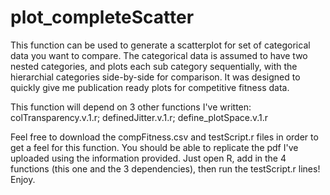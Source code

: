 # plot_completeScatter
This function can be used to generate a scatterplot for set of categorical data you want to compare.  The categorical data is assumed to have two nested categories, and plots each sub category sequentially, with the hierarchial categories side-by-side for comparison.  It was designed to quickly give me publication ready plots for competitive fitness data.

This function will depend on 3 other functions I've written: colTransparency.v.1.r; definedJitter.v.1.r; define_plotSpace.v.1.r

Feel free to download the compFitness.csv and testScript.r files in order to get a feel for this function.  You should be able to replicate the pdf I've uploaded using the information provided.  Just open R, add in the 4 functions (this one and the 3 dependencies), then run the testScript.r lines!  Enjoy.
